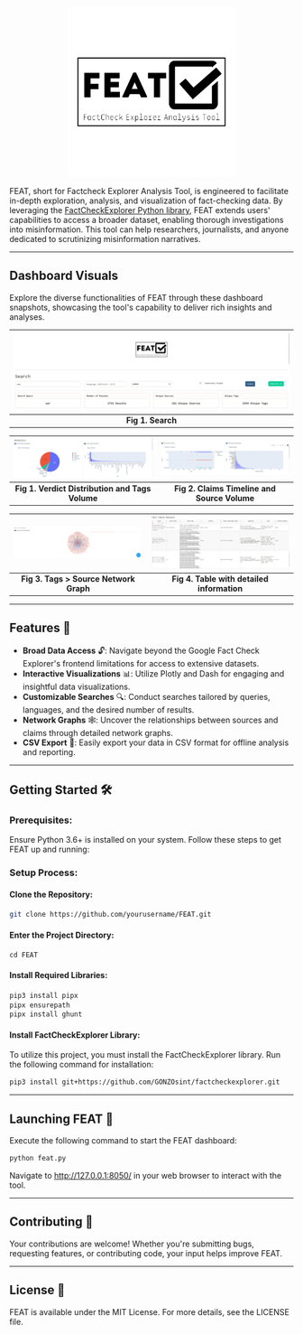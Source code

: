<p align="center">
  <img src="https://github.com/GONZOsint/FEAT/blob/main/assets/FEAT2.png?raw=true" alt="FEAT" width="300"/>
</p>

FEAT, short for Factcheck Explorer Analysis Tool, is engineered to facilitate in-depth exploration, analysis, and visualization of fact-checking data. By leveraging the [FactCheckExplorer Python library](https://github.com/GONZOsint/factcheckexplorer), FEAT extends users' capabilities to access a broader dataset, enabling thorough investigations into misinformation. This tool can help researchers, journalists, and anyone dedicated to scrutinizing misinformation narratives.

---


## Dashboard Visuals

Explore the diverse functionalities of FEAT through these dashboard snapshots, showcasing the tool's capability to deliver rich insights and analyses.

|                                      ![Dashboard Sample 1](https://github.com/GONZOsint/FEAT/blob/main/assets/FEAT_sample1.png?raw=true)                                      |
|:---------------------------------------------------------------------------------------------------------------------------------------------------------------------------------:|
|                                                                       **Fig 1. Search**                                                                          |

| ![Dashboard Sample 2](https://github.com/GONZOsint/FEAT/blob/main/assets/FEAT_sample2.png?raw=true) | ![Dashboard Sample 3](https://github.com/GONZOsint/FEAT/blob/main/assets/FEAT_sample3.png?raw=true) |
|:---------------------------------------------------------------------------------------------------:|:---------------------------------------------------------------------------------------------------:|
|                              **Fig 1. Verdict Distribution and Tags Volume**                                       |                               **Fig 2. Claims Timeline and  Source Volume**                                                |

| ![Dashboard Sample 3](https://github.com/GONZOsint/FEAT/blob/main/assets/FEAT_sample4.png?raw=true) | ![Dashboard Sample 4](https://github.com/GONZOsint/FEAT/blob/main/assets/FEAT_sample5.png?raw=true) |
|:---------------------------------------------------------------------------------------------------:|:---------------------------------------------------------------------------------------------------:|
|                              **Fig 3. Tags > Source Network Graph**                                            |                              **Fig 4. Table with detailed information**                                               |

---


## Features 🌟

- **Broad Data Access** 🔓: Navigate beyond the Google Fact Check Explorer's frontend limitations for access to extensive datasets.
- **Interactive Visualizations** 📊: Utilize Plotly and Dash for engaging and insightful data visualizations.
- **Customizable Searches** 🔍: Conduct searches tailored by queries, languages, and the desired number of results.
- **Network Graphs** 🕸️: Uncover the relationships between sources and claims through detailed network graphs.
- **CSV Export** 📁: Easily export your data in CSV format for offline analysis and reporting.

---

## Getting Started 🛠️

### Prerequisites:

Ensure Python 3.6+ is installed on your system. Follow these steps to get FEAT up and running:

### Setup Process:
#### Clone the Repository:
```bash
git clone https://github.com/yourusername/FEAT.git
```

#### Enter the Project Directory:
```
cd FEAT
```

#### Install Required Libraries:
```bash
pip3 install pipx
pipx ensurepath
pipx install ghunt
```

#### Install FactCheckExplorer Library:

To utilize this project, you must install the FactCheckExplorer library. Run the following command for installation:
```bash
pip3 install git+https://github.com/GONZOsint/factcheckexplorer.git
```

---

## Launching FEAT 🚀

Execute the following command to start the FEAT dashboard:
```bash
python feat.py
```
Navigate to http://127.0.0.1:8050/ in your web browser to interact with the tool.

---

## Contributing 🤝

Your contributions are welcome! Whether you're submitting bugs, requesting features, or contributing code, your input helps improve FEAT.

---

## License 📜

FEAT is available under the MIT License. For more details, see the LICENSE file.
